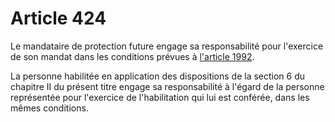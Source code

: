 # Article 424

<p>Le mandataire de protection future engage sa responsabilité pour l'exercice de son mandat dans les conditions prévues à <a href='/code-civil/livre-iii-des-differentes-manieres-dont-on-acquiert-la-propriete/titre-xiii-du-mandat/chapitre-ii-des-obligations-du-mandataire/1992.md'>l'article 1992</a>.</p><p>La personne habilitée en application des dispositions de la section 6 du chapitre II du présent titre engage sa responsabilité à l'égard de la personne représentée pour l'exercice de l'habilitation qui lui est conférée, dans les mêmes conditions. </p>